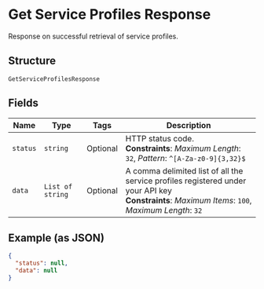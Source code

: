 
# Get Service Profiles Response

Response on successful retrieval of service profiles.

## Structure

`GetServiceProfilesResponse`

## Fields

| Name | Type | Tags | Description |
|  --- | --- | --- | --- |
| `status` | `string` | Optional | HTTP status code.<br>**Constraints**: *Maximum Length*: `32`, *Pattern*: `^[A-Za-z0-9]{3,32}$` |
| `data` | `List of string` | Optional | A comma delimited list of all the service profiles registered under your API key<br>**Constraints**: *Maximum Items*: `100`, *Maximum Length*: `32` |

## Example (as JSON)

```json
{
  "status": null,
  "data": null
}
```

